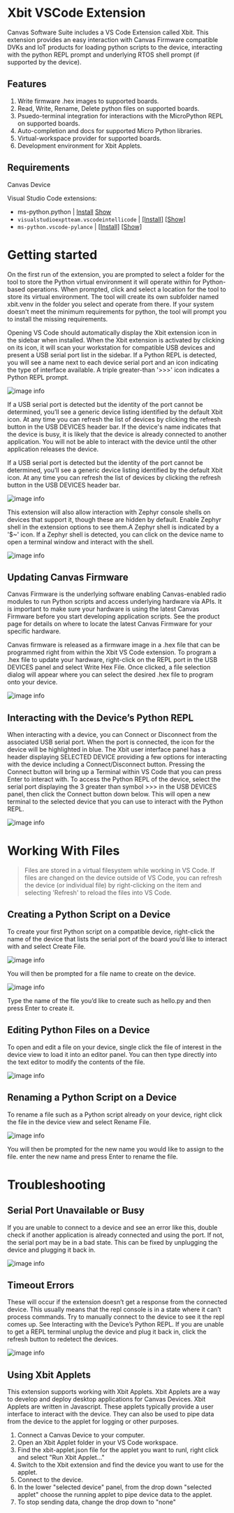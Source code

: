 # Xbit VSCode Extension

Canvas Software Suite includes a VS Code Extension called Xbit. This extension provides an easy interaction with Canvas Firmware compatible DVKs and IoT products for loading python scripts to the device, interacting with the python REPL prompt and underlying RTOS shell prompt (if supported by the device).

## Features

1. Write firmware .hex images to supported boards.
2. Read, Write, Rename, Delete python files on supported boards.
3. Psuedo-terminal integration for interactions with the MicroPython REPL on supported boards.
4. Auto-completion and docs for supported Micro Python libraries.
5. Virtual-workspace provider for supported boards.
6. Development environment for Xbit Applets.

## Requirements

Canvas Device

Visual Studio Code extensions:
* ms-python.python | [Install](vscode://extension/ms-python.python) [Show](https://marketplace.visualstudio.com/items?itemName=ms-python.python)
* `visualstudioexptteam.vscodeintellicode` | [\[Install\]](vscode://extension/visualstudioexptteam.vscodeintellicode) [\[Show\]](https://marketplace.visualstudio.com/items?itemName=VisualStudioExptTeam.vscodeintellicode)
* `ms-python.vscode-pylance` | [\[Install\]](vscode://extension/ms-python.vscode-pylance) [\[Show\]](https://marketplace.visualstudio.com/items?itemName=ms-python.vscode-pylance)

# Getting started

On the first run of the extension, you are prompted to select a folder for the tool to store the Python virtual environment it will operate within for Python-based operations. When prompted, click and select a location for the tool to store its virtual environment. The tool will create its own subfolder named xbit.venv in the folder you select and operate from there. If your system doesn't meet the minimum requirements for python, the tool will prompt you to install the missing requirements.

Opening VS Code should automatically display the Xbit extension icon in the sidebar when installed. When the Xbit extension is activated by clicking on its icon, it will scan your workstation for compatible USB devices and present a USB serial port list in the sidebar. If a Python REPL is detected, you will see a name next to each device serial port and an icon indicating the type of interface available. A triple greater-than '>>>' icon indicates a Python REPL prompt.

![image info](https://raw.githubusercontent.com/LairdCP/xbit-vsc/main/resources/detected-repl.png)

If a USB serial port is detected but the identity of the port cannot be determined, you’ll see a generic device listing identified by the default Xbit icon. At any time you can refresh the list of devices by clicking the refresh button in the USB DEVICES header bar. If the device's name indicates that the device is busy, it is likely that the device is already connected to another application. You will not be able to interact with the device until the other application releases the device.

If a USB serial port is detected but the identity of the port cannot be determined, you’ll see a generic device listing identified by the default Xbit icon. At any time you can refresh the list of devices by clicking the refresh button in the USB DEVICES header bar.

![image info](https://raw.githubusercontent.com/LairdCP/xbit-vsc/main/resources/refresh-devices.png)

This extension will also allow interaction with Zephyr console shells on devices that support it, though these are hidden by default. Enable Zephyr shell in the extension options to see them.A Zephyr shell is indicated by a '$~' icon. If a Zephyr shell is detected, you can click on the device name to open a terminal window and interact with the shell.

![image info](https://raw.githubusercontent.com/LairdCP/xbit-vsc/main/resources/show-zephyr.png)


## Updating Canvas Firmware

Canvas Firmware is the underlying software enabling Canvas-enabled radio modules to run Python scripts and access underlying hardware via APIs. It is important to make sure your hardware is using the latest Canvas Firmware before you start developing application scripts. See the product page for details on where to locate the latest Canvas Firmware for your specific hardware.

Canvas firmware is released as a firmware image in a .hex file that can be programmed right from within the Xbit VS Code extension. To program a .hex file to update your hardware, right-click on the REPL port in the USB DEVICES panel and select Write Hex File. Once clicked, a file selection dialog will appear where you can select the desired .hex file to program onto your device.

![image info](https://raw.githubusercontent.com/LairdCP/xbit-vsc/main/resources/write-hex.png)

## Interacting with the Device’s Python REPL

When interacting with a device, you can Connect or Disconnect from the associated USB serial port. When the port is connected, the icon for the device will be highlighted in blue. The Xbit user interface panel has a header displaying SELECTED DEVICE providing a few options for interacting with the device including a Connect/Disconnect button. Pressing the Connect button will bring up a Terminal within VS Code that you can press Enter to interact with. To access the Python REPL of the device, select the serial port displaying the 3 greater than symbol >>> in the USB DEVICES panel, then click the Connect button down below. This will open a new terminal to the selected device that you can use to interact with the Python REPL.

![image info](https://raw.githubusercontent.com/LairdCP/xbit-vsc/main/resources/repl-terminal.png)

# Working With Files

> Files are stored in a virtual filesystem while working in VS Code. If files are changed on the device outside of VS Code, you can refresh the device (or individual file) by right-clicking on the item and selecting 'Refresh' to reload the files into VS Code.

## Creating a Python Script on a Device

To create your first Python script on a compatible device, right-click the name of the device that lists the serial port of the board you’d like to interact with and select Create File.

![image info](https://raw.githubusercontent.com/LairdCP/xbit-vsc/main/resources/create-file.png)

You will then be prompted for a file name to create on the device.

![image info](https://raw.githubusercontent.com/LairdCP/xbit-vsc/main/resources/create-file-prompt.png)

Type the name of the file you’d like to create such as hello.py and then press Enter to create it.

## Editing Python Files on a Device

To open and edit a file on your device, single click the file of interest in the device view to load it into an editor panel. You can then type directly into the text editor to modify the contents of the file.

![image info](https://raw.githubusercontent.com/LairdCP/xbit-vsc/main/resources/edit-file.png)

## Renaming a Python Script on a Device

To rename a file such as a Python script already on your device, right click the file in the device view and select Rename File.

![image info](https://raw.githubusercontent.com/LairdCP/xbit-vsc/main/resources/rename-file.png)

You will then be prompted for the new name you would like to assign to the file. enter the new name and press Enter to rename the file.

# Troubleshooting

## Serial Port Unavailable or Busy

If you are unable to connect to a device and see an error like this, double check if another application is already connected and using the port. If not, the serial port may be in a bad state. This can be fixed by unplugging the device and plugging it back in. 

![image info](https://raw.githubusercontent.com/LairdCP/xbit-vsc/main/resources/serial-port-unavailable.png)

## Timeout Errors

These will occur if the extension doesn’t get a response from the connected device. This usually means that the repl console is in a state where it can’t process commands. Try to manually connect to the device to see it the repl comes up. See Interacting with the Device’s Python REPL. If you are unable to get a REPL terminal unplug the device and plug it back in, click the refresh button to redetect the devices.

![image info](https://raw.githubusercontent.com/LairdCP/xbit-vsc/main/resources/timeout-error.png)


## Using Xbit Applets

This extension supports working with Xbit Applets. Xbit Applets are a way to develop and deploy desktop applications for Canvas Devices. Xbit Applets are written in Javascript. These applets typically provide a user interface to interact with the device. They can also be used to pipe data from the device to the applet for logging or other purposes.

1. Connect a Canvas Device to your computer.
2. Open an Xbit Applet folder in your VS Code workspace.
3. Find the xbit-applet.json file for the applet you want to runl, right click and select "Run Xbit Applet..."
4. Switch to the Xbit extension and find the device you want to use for the applet.
5. Connect to the device.
6. In the lower "selected device" panel, from the drop down "selected applet" choose the running applet to pipe device data to the applet.
7. To stop sending data, change the drop down to "none"